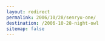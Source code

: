 ```yaml
---
layout: redirect
permalink: 2006/10/28/senryu-one/
destination: /2006-10-28-night-owl
sitemap: false
---
```

